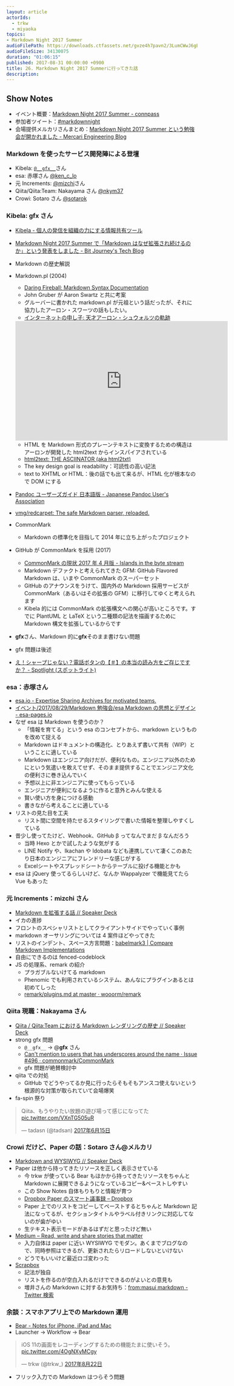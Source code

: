 ```yaml
---
layout: article
actorIds:
  - trkw
  - miyaoka
topics:
- Markdown Night 2017 Summer
audioFilePath: https://downloads.ctfassets.net/gvze4h7pavn2/3LumCWwJ6gE8We8W4k6YuA/c18d6f5923b69fab2f4a8dde7212e91b/26.mp3
audioFileSize: 34130075
duration: "01:06:15"
published: 2017-08-31 00:00:00 +0900
title: 26. Markdown Night 2017 Summerに行ってきた話
description:
---
```


## Show Notes

* イベント概要：[Markdown Night 2017 Summer - connpass](https://connpass.com/event/63383/)
* 参加者ツイート：[#markdownnight](https://twitter.com/hashtag/markdownnight?f=tweets&vertical=default&src=hash)
* 会場提供メルカリさんまとめ：[Markdown Night 2017 Summer という勉強会が開かれました - Mercari Engineering Blog](http://tech.mercari.com/entry/2017/08/30/183217)

### Markdown を使ったサービス開発陣による登壇

* Kibela: [`@__gfx__`](https://twitter.com/__gfx__)さん
* esa: 赤塚さん [@ken_c_lo](https://twitter.com/ken_c_lo)
* 元 Increments: [@mizchi](https://twitter.com/mizchi)さん
* Qiita/Qiita:Team: Nakayama さん [@nkym37](https://twitter.com/nkym37)
* Crowi: Sotaro さん [@sotarok](https://twitter.com/sotarok)

### Kibela: gfx さん

* [Kibela - 個人の発信を組織の力にする情報共有ツール](https://kibe.la/)
* [Markdown Night 2017 Summer で「Markdown はなぜ拡張され続けるのか」という発表をしました - Bit Journey's Tech Blog](http://blog.bitjourney.com/entry/2017/08/30/104614)
* Markdown の歴史解説
* Markdown.pl (2004)

  * [Daring Fireball: Markdown Syntax Documentation](https://daringfireball.net/projects/markdown/syntax)
  * John Gruber が Aaron Swartz と共に考案
  * グルーバーに書かれた markdown.pl が元祖という話だったが、それに協力したアーロン・スワーツの話もしたい。
  * [インターネットの申し子: 天才アーロン・シュウォルツの軌跡](https://www.netflix.com/jp/Title/70299288)

  <iframe width="560" height="315" src="https://www.youtube.com/embed/vXr-2hwTk58" frameborder="0" allowfullscreen></iframe>

  * HTML を Markdown 形式のプレーンテキストに変換するための構造はアーロンが開発した html2text からインスパイアされている
  * [html2text: THE ASCIINATOR (aka html2txt)](http://www.aaronsw.com/2002/html2text/)
  * The key design goal is readability：可読性の高い記法
  * text to XHTML or HTML：後の話でも出て来るが、HTML 化が根本なので DOM にする

* [Pandoc ユーザーズガイド 日本語版 - Japanese Pandoc User's Association](http://sky-y.github.io/site-pandoc-jp/users-guide/)
* [vmg/redcarpet: The safe Markdown parser, reloaded.](https://github.com/vmg/redcarpet)
* CommonMark
  * Markdown の標準化を目指して 2014 年に立ち上がったプロジェクト
* GitHub が CommonMark を採用 (2017)
  * [CommonMark の現状 2017 年 4 月版 - Islands in the byte stream](http://gfx.hatenablog.com/entry/2017/04/12/103117)
  * Markdown デファクトと考えられてきた GFM: GitHub Flavored Markdown は、いまや CommonMark のスーパーセット
  * GitHub のアナウンスをうけて、国内外の Markdown 採用サービスが CommonMark（あるいはその拡張の GFM）に移行してゆくと考えられます
  * Kibela 的には CommonMark の拡張構文への関心が高いところです。すでに PlantUML と LaTeX という二種類の記法を描画するために Markdown 構文を拡張しているからです
* **gfx**さん、Markdown 的に**gfx**そのまま書けない問題
* gfx 問題は後述
* [え！シャープじゃない？電話ボタンの【＃】の本当の読み方をご存じですか？ - Spotlight (スポットライト)](http://spotlight-media.jp/article/256732719327964948)

### esa：赤塚さん

* [esa.io - Expertise Sharing Archives for motivated teams.](https://esa.io/)
* [イベント/2017/08/29/Markdown 勉強会/esa Markdown の思想とデザイン - esa-pages.io](https://esa-pages.io/p/sharing/3/posts/995/ed312effd13f47e9303f-slides.html#/)
* なぜ esa は Markdown を使うのか？
  * 「情報を育てる」という esa のコンセプトから、markdown というものを改めて捉える
  * Markdown はドキュメントの構造化、とりあえず書いて共有（WIP）ということに適している
  * Markdown はエンジニア向けだが、便利なもの。エンジニア以外のためにという気遣いを敢えてせず、そのまま提供することでエンジニア文化の便利さに巻き込んでいく
  * 予想以上に非エンジニアに使ってもらっている
  * エンジニアが便利になるように作ると意外とみんな使える
  * 賢い使い方を身につける感動
  * 書きながら考えることに適している
* リストの見た目を工夫
  * リスト間に空間を持たせるスタイリングで書いた情報を整理しやすくしている
* 昔少し使ってたけど、Webhook、GitHub β ってなんでまだ β なんだろう
  * 当時 Hexo とかで試したような気がする
  * LINE Notify や、Ikachan や Idobata なども連携していて凄くこのあたり日本のエンジニアにフレンドリーな感じがする
  * Excelシートやスプレッドシートからテーブルに投げる機能とかも
* esa は jQuery 使ってるらしいけど、なんか Wappalyzer で機能見てたら Vue もあった

### 元 Increments：mizchi さん

* [Markdown を拡張する話 // Speaker Deck](https://speakerdeck.com/mizchi/markdown-wokuo-zhang-suruhua)
* イカの進捗
* フロントのスペシャリストとしてクライアントサイドでやっていく事例
* markdown オーサリングについては 4 案件ほどやってきた
* リストのインデント、スペース方言問題：[babelmark3 \| Compare Markdown Implementations](https://babelmark.github.io/?text=-+a%0A++++-+b%0A++-+c%0A+++-d%0A+-+e)
* 自由にできるのは fenced-codeblock
* JS の処理系、remark の紹介
  * プラガブルないけてる markdown
  * Phenomic でも利用されているシステム、あんなにプラグインあるとは初めてしった
  * [remark/plugins.md at master · wooorm/remark](https://github.com/wooorm/remark/blob/master/doc/plugins.md)

### Qiita 現職：Nakayama さん

* [Qiita / Qiita:Team における Markdown レンダリングの歴史 // Speaker Deck](https://speakerdeck.com/yujinakayama/qiita-team-niokeru-markdown-rendaringufalseli-shi)
* strong gfx 問題
  * `@__gfx__` → @**gfx** さん
  * [Can't mention to users that has underscores around the name · Issue #496 · commonmark/CommonMark](https://github.com/commonmark/CommonMark/issues/496)
  * gfx 問題が絶賛検討中
* qiita での対処
  * GitHub でどうやってるか見に行ったらそもそもアンスコ使えないという根源的な対策が取られていて会場爆笑
* fa-spin 祭り

<blockquote class="twitter-tweet" data-lang="ja"><p lang="ja" dir="ltr">Qiita、もうやりたい放題の遊び場って感じになってた <a href="https://t.co/VXnTG505uR">pic.twitter.com/VXnTG505uR</a></p>&mdash; tadasn (@tadsan) <a href="https://twitter.com/tadsan/status/875379866220118017">2017年6月15日</a></blockquote>

### Crowi だけど、Paper の話：Sotaro さん@メルカリ

* [Markdown and WYSIWYG // Speaker Deck](https://speakerdeck.com/sotarok/markdown-and-wysiwyg)
* Paper は他から持ってきたリソースを正しく表示させている
  * 今 trkw が使っている Bear もほかから持ってきたリソースをちゃんと Markdown に展開できるようになっているコピー&ペーストしやすい
  * この Show Notes 自体もりもりと情報が育つ
  * [Dropbox Paper のスマート議事録 – Dropbox](https://www.dropbox.com/ja/help/paper/smart-meeting-notes)
  * Paper 上でのリストをコピーしてペーストするとちゃんと Markdown 記法になってるが、セクションタイトルやラベル付きリンクに対応してないのが歯がゆい
  * 生テキスト表示モードがあるはずだと思ったけど無い
* [Medium – Read, write and share stories that matter](https://medium.com/)
  * 入力自体は paper に近い WYSIWYG でモダン。あくまでブログなので、同時参照はできるが、更新されたらリロードしないといけない
  * どうでもいいけど最近ロゴ変わった
* [Scrapbox](https://scrapbox.io/)
  * 記法が独自
  * リストを作るのが空白入れるだけでできるのがよいとの意見も
  * 増井さんの Markdown に対するお気持ち：[from:masui markdown - Twitter 検索](https://twitter.com/search?vertical=default&q=from%3Amasui%20markdown&src=typd)

### 余談：スマホアプリ上での Markdown 運用

* [Bear - Notes for iPhone, iPad and Mac](http://www.bear-writer.com/)
* Launcher → Workflow → Bear

<blockquote class="twitter-tweet" data-lang="ja"><p lang="ja" dir="ltr">iOS 11の画面をレコーディングするための機能たまに使いそう。 <a href="https://t.co/4OgNXyMCgy">pic.twitter.com/4OgNXyMCgy</a></p>&mdash; trkw (@trkw_) <a href="https://twitter.com/trkw_/status/899791897178263553">2017年8月22日</a></blockquote>

* フリック入力での Markdown はつらそう問題
